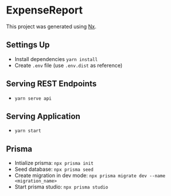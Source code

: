# ExpenseReport

This project was generated using [Nx](https://nx.dev).

## Settings Up

- Install dependencies `yarn install`
- Create `.env` file (use `.env.dist` as reference)

## Serving REST Endpoints

- `yarn serve api`

## Serving Application

- `yarn start`

## Prisma

- Intialize prisma: `npx prisma init`
- Seed database: `npx prisma seed`
- Create migration in dev mode: `npx prisma migrate dev --name <migration_name>`
- Start prisma studio: `npx prisma studio`
